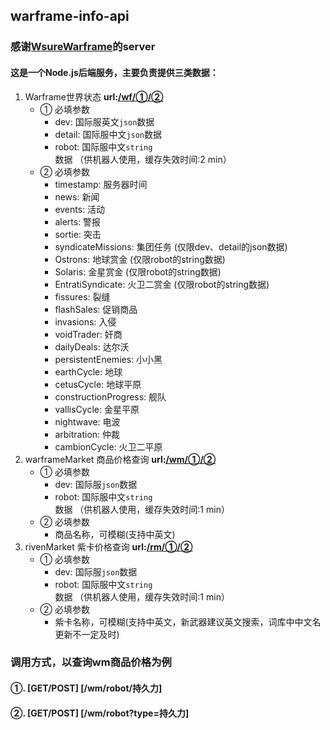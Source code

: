 ## warframe-info-api
### 感谢[WsureWarframe](https://github.com/WsureWarframe)的server
#### 这是一个Node.js后端服务，主要负责提供三类数据：
1. Warframe世界状态 __url:[/wf/①/②]()__
    - ① 必填参数
        - dev: 国际服英文`json`数据
        - detail:  国际服中文`json`数据
        - robot: 国际服中文`string`数据 （供机器人使用，缓存失效时间:2 min）
    - ② 必填参数
        - timestamp: 服务器时间
        - news: 新闻
        - events: 活动
        - alerts: 警报
        - sortie: 突击
        - syndicateMissions: 集团任务 (仅限dev、detail的json数据)
        - Ostrons: 地球赏金 (仅限robot的string数据)
        - Solaris: 金星赏金 (仅限robot的string数据)
        - EntratiSyndicate: 火卫二赏金 (仅限robot的string数据)
        - fissures: 裂缝
        - flashSales: 促销商品
        - invasions: 入侵
        - voidTrader: 奸商
        - dailyDeals: 达尔沃
        - persistentEnemies: 小小黑
        - earthCycle: 地球
        - cetusCycle: 地球平原
        - constructionProgress: 舰队
        - vallisCycle: 金星平原
        - nightwave: 电波
        - arbitration: 仲裁
        - cambionCycle: 火卫二平原
2. warframeMarket 商品价格查询  __url:[/wm/①/②]()__
    - ① 必填参数
        - dev: 国际服`json`数据
        - robot: 国际服中文`string`数据 （供机器人使用，缓存失效时间:1 min）
    - ② 必填参数
        - 商品名称，可模糊(支持中英文)
3. rivenMarket 紫卡价格查询  __url:[/rm/①/②]()__
    - ① 必填参数
        - dev: 国际服`json`数据
        - robot: 国际服中文`string`数据 （供机器人使用，缓存失效时间:1 min）
    - ② 必填参数
        - 紫卡名称，可模糊(支持中英文，新武器建议英文搜索，词库中中文名更新不一定及时)
        
### 调用方式，以查询wm商品价格为例
#### ①. [GET/POST]  [/wm/robot/持久力]
#### ②. [GET/POST]  [/wm/robot?type=持久力]
